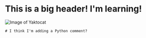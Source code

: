 # This is a big header! I'm learning!
![Image of Yaktocat](https://octodex.github.com/images/yaktocat.png)
```
# I think I'm adding a Python comment?
```
